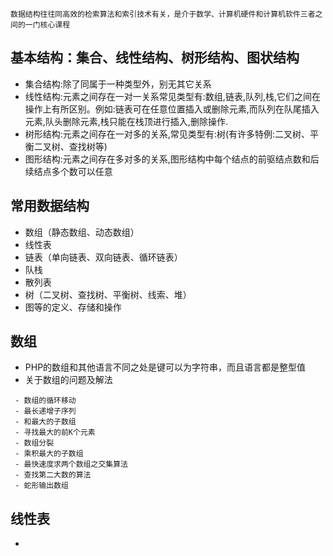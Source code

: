     数据结构往往同高效的检索算法和索引技术有关，是介于数学、计算机硬件和计算机软件三者之间的一门核心课程


## 基本结构：集合、线性结构、树形结构、图状结构
- 集合结构:除了同属于一种类型外，别无其它关系 
- 线性结构:元素之间存在一对一关系常见类型有:数组,链表,队列,栈,它们之间在操作上有所区别。例如:链表可在任意位置插入或删除元素,而队列在队尾插入元素,队头删除元素,栈只能在栈顶进行插入,删除操作.
- 树形结构:元素之间存在一对多的关系,常见类型有:树(有许多特例:二叉树、平衡二叉树、查找树等) 
- 图形结构:元素之间存在多对多的关系,图形结构中每个结点的前驱结点数和后续结点多个数可以任意



## 常用数据结构
- 数组（静态数组、动态数组）
- 线性表
- 链表（单向链表、双向链表、循环链表）
- 队栈
- 散列表
- 树（二叉树、查找树、平衡树、线索、堆） 
- 图等的定义、存储和操作


## 数组

- PHP的数组和其他语言不同之处是键可以为字符串，而且语言都是整型值
- 关于数组的问题及解法

 ```
  - 数组的循环移动 
  - 最长递增子序列
  - 和最大的子数组 
  - 寻找最大的前K个元素
  - 数组分裂
  - 乘积最大的子数组
  - 最快速度求两个数组之交集算法
  - 查找第二大数的算法
  - 蛇形输出数组
 ```


## 线性表

-


 